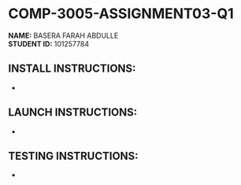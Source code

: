 # COMP-3005-ASSIGNMENT03-Q1

**NAME:** BASERA FARAH ABDULLE  
**STUDENT ID:** 101257784

## INSTALL INSTRUCTIONS:
- 

## LAUNCH INSTRUCTIONS:
- 

## TESTING INSTRUCTIONS:
- 
